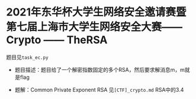 # 2021年东华杯大学生网络安全邀请赛暨第七届上海市大学生网络安全大赛—— Crypto —— TheRSA
题目见`task_ec.py`

* 题目描述：题目给了一个解密指数固定的多个RSA，然后要求解消息m，m就是flag

* 题解：Common Private Exponent RSA 见`[CTF]_crypto.md` RSA中的3.4





